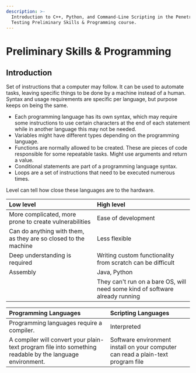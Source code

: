 ```yaml
---
description: >-
  Introduction to C++, Python, and Command-Line Scripting in the Penetration
  Testing Preliminary Skills & Programming course.
---
```


# Preliminary Skills & Programming

## Introduction

Set of instructions that a computer may follow. It can be used to automate tasks, leaving specific things to be done by a machine instead of a human. Syntax and usage requirements are specific per language, but purpose keeps on being the same.

* Each programming language has its own syntax, which may require some instructions to use certain characters at the end of each statement while in another language this may not be needed.
* Variables might have different types depending on the programming language.
* Functions are normally allowed to be created. These are pieces of code responsible for some repeatable tasks. Might use arguments and return a value.
* Conditional statements are part of a programming language syntax.
* Loops are a set of instructions that need to be executed numerous times.

Level can tell how close these languages are to the hardware.

| Low level | High level |
| :--- | :--- |
| More complicated, more prone to create vulnerabilities | Ease of development |
| Can do anything with them, as they are so closed to the machine | Less flexible |
| Deep understanding is required | Writing custom functionality from scratch can be difficult |
| Assembly | Java, Python |
|  | They can't run on a bare OS, will need some kind of software already running |

| Programming Languages | Scripting Languages |
| :--- | :--- |
| Programming languages require a compiler. | Interpreted |
| A compiler will convert your plain-text program file into something readable by the language environment. | Software environment install on your computer can read a plain-text program file |

